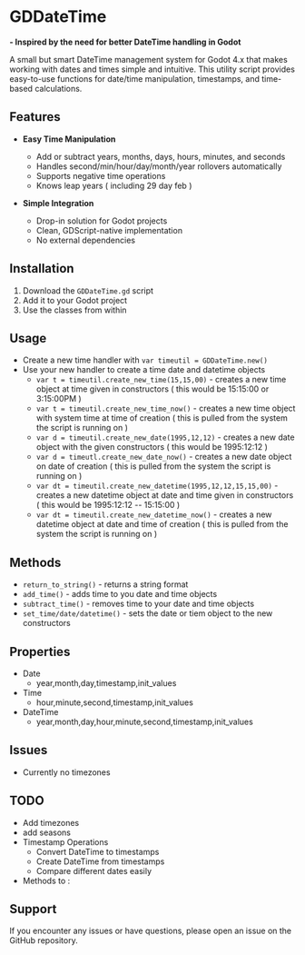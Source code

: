 # GDDateTime

**- Inspired by the need for better DateTime handling in Godot**

A small but smart DateTime management system for Godot 4.x that makes working with dates and times simple and intuitive. This utility script provides easy-to-use functions for date/time manipulation, timestamps, and time-based calculations.

## Features

- **Easy Time Manipulation**
  - Add or subtract years, months, days, hours, minutes, and seconds
  - Handles second/min/hour/day/month/year rollovers automatically
  - Supports negative time operations
  - Knows leap years ( including 29 day feb )

- **Simple Integration**
  - Drop-in solution for Godot projects
  - Clean, GDScript-native implementation
  - No external dependencies


## Installation

1. Download the `GDDateTime.gd` script
2. Add it to your Godot project
3. Use the classes from within

## Usage

- Create a new time handler with `var timeutil = GDDateTime.new()`
- Use your new handler to create a time date and datetime objects
  -  `var t = timeutil.create_new_time(15,15,00)` - creates a new time object at time given in constructors ( this would be 15:15:00 or 3:15:00PM )
  -  `var t = timeutil.create_new_time_now()` - creates a new time object with system time at time of creation ( this is pulled from the system the script is running on )
  -  `var d = timeutil.create_new_date(1995,12,12)` - creates a new date object with the given constructors ( this would be 1995:12:12 )
  -  `var d = timeutl.create_new_date_now()` - creates a new date object on date of creation ( this is pulled from the system the script is running on )
  -  `var dt = timeutil.create_new_datetime(1995,12,12,15,15,00)` - creates a new datetime object at date and time given in constructors ( this would be 1995:12:12 -- 15:15:00 )
  -  `var dt = timeutil.create_new_datetime_now()` - creates a new datetime object at date and time of creation ( this is pulled from the system the script is running on )

## Methods

- `return_to_string()` - returns a string format
- `add_time()` - adds time to you date and time objects
- `subtract_time()` - removes time to your date and time objects
- `set_time/date/datetime()` - sets the date or tiem object to the new constructors

## Properties

- Date
  - year,month,day,timestamp,init_values
- Time
  - hour,minute,second,timestamp,init_values
- DateTime
  - year,month,day,hour,minute,second,timestamp,init_values


## Issues

- Currently no timezones

## TODO

- Add timezones
- add seasons
- Timestamp Operations 
  - Convert DateTime to timestamps
  - Create DateTime from timestamps
  - Compare different dates easily
- Methods to :







## Support

If you encounter any issues or have questions, please open an issue on the GitHub repository.
